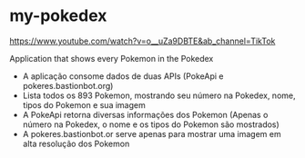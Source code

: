 # my-pokedex
https://www.youtube.com/watch?v=o__uZa9DBTE&ab_channel=TikTok

Application that shows every Pokemon in the Pokedex

- A aplicação consome dados de duas APIs (PokeApi e pokeres.bastionbot.org)
- Lista todos os 893 Pokemon, mostrando seu número na Pokedex, nome, tipos do Pokemon e sua imagem
- A PokeApi retorna diversas informações dos Pokemon (Apenas o número na Pokedex, o nome e os tipos do Pokemon são mostrados)
- A pokeres.bastionbot.or serve apenas para mostrar uma imagem em alta resolução dos Pokemon
